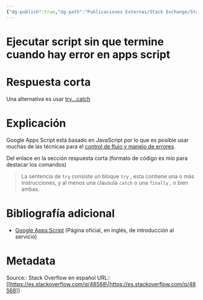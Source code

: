 ```yaml
---
{"dg-publish":true,"dg-path":"Publicaciones Externas/Stack Exchange/Stack Overflow en español/es.stackoverflow.com-48568.md","permalink":"/publicaciones-externas/stack-exchange/stack-overflow-en-espanol/es-stackoverflow-com-48568/","title":"Ejecutar script sin que termine cuando hay error en apps script","hide":true,"noteIcon":"\"0\"","created":"2024-04-03T12:49:10.679-06:00","updated":"2024-04-05T16:43:48.998-06:00"}
---
```


# Ejecutar script sin que termine cuando hay error en apps script

# Respuesta corta
Una alternativa es usar [try...catch][1]

# Explicación

Google Apps Script está basado en JavaScript por lo que es posible usar muchas de las técnicas para el [control de flujo y manejo de errores][2].

Del enlace en la sección respuesta corta (formato de código es mío para destacar los comandos)

> La sentencia de `try` consiste un bloque `try` , esta contiene una o más instrucciones, y al menos una clausula `catch` o una `finally` , o bien ambas. 

# Bibliografía adicional
- [Google Apps Script][3] (Página oficial, en inglés, de introducción al servicio)


  [1]: https://developer.mozilla.org/es/docs/Web/JavaScript/Referencia/Sentencias/try...catch
  [2]: https://developer.mozilla.org/es/docs/Web/JavaScript/Guide/Control_de_flujo_y_manejo_de_errores
  [3]: https://www.google.com/script/start/

# Metadata
Source:: Stack Overflow en español
URL:: [[https://es.stackoverflow.com/q/48568\|https://es.stackoverflow.com/q/48568]]

